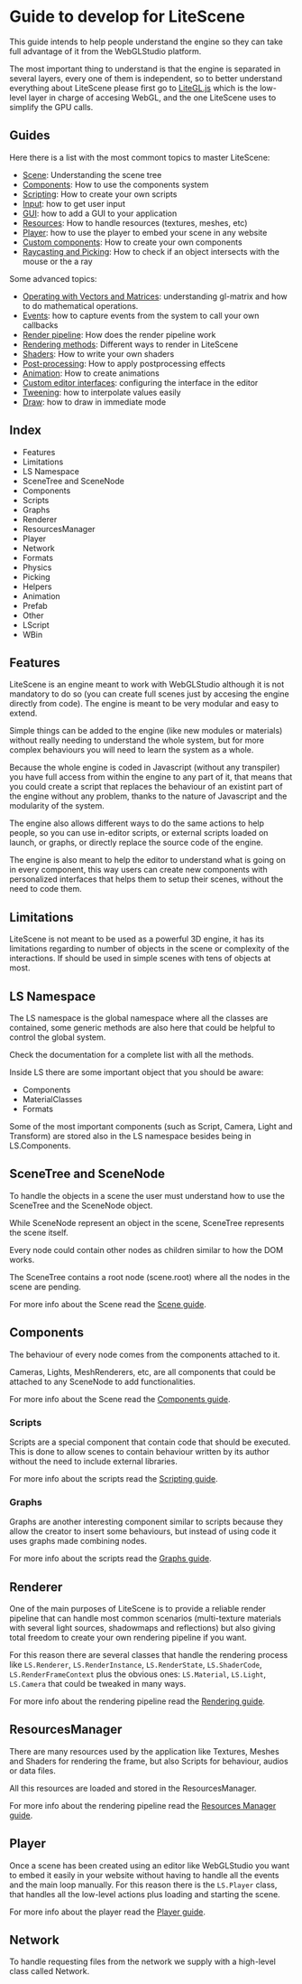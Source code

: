 # Guide to develop for LiteScene #
This guide intends to help people understand the engine so they can take full advantage of it from the WebGLStudio platform.

The most important thing to understand is that the engine is separated in several layers, every one of them is independent, so to better understand everything about LiteScene please first go to [LiteGL.js](https://github.com/jagenjo/litegl.js) which is the low-level layer in charge of accesing WebGL, and the one LiteScene uses to simplify the GPU calls.

## Guides ##

Here there is a list with the most commont topics to master LiteScene:

- [Scene](scene.md): Understanding the scene tree
- [Components](components.md): How to use the components system
- [Scripting](scripting.md): How to create your own scripts
- [Input](input.md): how to get user input
- [GUI](gui.md): how to add a GUI to your application
- [Resources](resources.md): How to handle resources (textures, meshes, etc)
- [Player](player.md): how to use the player to embed your scene in any website
- [Custom components](programming_components.md): How to create your own components
- [Raycasting and Picking](raycasting%20and%20picking.md): How to check if an object intersects with the mouse or the a ray

Some advanced topics:

- [Operating with Vectors and Matrices](operating_with_vectors.md): understanding gl-matrix and how to do mathematical operations.
- [Events](events.md): how to capture events from the system to call your own callbacks
- [Render pipeline](render_pipeline.md): How does the render pipeline work
- [Rendering methods](rendering_methods.md): Different ways to render in LiteScene
- [Shaders](shaders.md): How to write your own shaders
- [Post-processing](post-processing.md): How to apply postprocessing effects
- [Animation](animation.md): How to create animations
- [Custom editor interfaces](custom_editor_interfaces.md): configuring the interface in the editor
- [Tweening](tweening.md): how to interpolate values easily
- [Draw](draw.md): how to draw in immediate mode



## Index ##
* Features
* Limitations
* LS Namespace
* SceneTree and SceneNode
* Components
 * Scripts
 * Graphs
* Renderer
* ResourcesManager
* Player
* Network
* Formats
* Physics
* Picking
* Helpers
 * Animation
 * Prefab
* Other
 * LScript
 * WBin
 
## Features ##
LiteScene is an engine meant to work with WebGLStudio although it is not mandatory to do so (you can create full scenes just by accesing the engine directly from code).
The engine is meant to be very modular and easy to extend.

Simple things can be added to the engine (like new modules or materials) without really needing to understand the whole system, but for more complex behaviours you will need to learn the system as a whole.

Because the whole engine is coded in Javascript (without any transpiler) you have full access from within the engine to any part of it, that means that you could create a script that replaces the behaviour of an existint part of the engine without any problem, thanks to the nature of Javascript and the modularity of the system.

The engine also allows different ways to do the same actions to help people, so you can use in-editor scripts, or external scripts loaded on launch, or graphs, or directly replace the source code of the engine.

The engine is also meant to help the editor to understand what is going on in every component, this way users can create new components with personalized interfaces that helps them to setup their scenes, without the need to code them.

## Limitations ##

LiteScene is not meant to be used as a powerful 3D engine, it has its limitations regarding to number of objects in the scene or complexity of the interactions. If should be used in simple scenes with tens of objects at most.

## LS Namespace ##

The LS namespace is the global namespace where all the classes are contained, some generic methods are also here that could be helpful to control the global system.

Check the documentation for a complete list with all the methods.

Inside LS there are some important object that you should be aware:
- Components
- MaterialClasses
- Formats

Some of the most important components (such as Script, Camera, Light and Transform) are stored also in the LS namespace besides being in LS.Components.


## SceneTree and SceneNode

To handle the objects in a scene the user must understand how to use the SceneTree and the SceneNode object.

While SceneNode represent an object in the scene, SceneTree represents the scene itself.

Every node could contain other nodes as children similar to how the DOM works.

The SceneTree contains a root node (scene.root) where all the nodes in the scene are pending.

For more info about the Scene read the [Scene guide](scene.md).

## Components ##

The behaviour of every node comes from the components attached to it.

Cameras, Lights, MeshRenderers, etc, are all components that could be attached to any SceneNode to add functionalities.

For more info about the Scene read the [Components guide](components.md).

### Scripts ###

Scripts are a special component that contain code that should be executed. This is done to allow scenes to contain behaviour written by its author without the need to include external libraries.

For more info about the scripts read the [Scripting guide](scripting.md).

### Graphs ###

Graphs are another interesting component similar to scripts because they allow the creator to insert some behaviours, but instead of using code it uses graphs made combining nodes. 

For more info about the scripts read the [Graphs guide](graphs.md).

## Renderer ##

One of the main purposes of LiteScene is to provide a reliable render pipeline that can handle most common scenarios (multi-texture materials with several light sources, shadowmaps and reflections) but also giving total freedom to create your own rendering pipeline if you want.

For this reason there are several classes that handle the rendering process like ```LS.Renderer```, ```LS.RenderInstance```, ```LS.RenderState```, ```LS.ShaderCode```, ```LS.RenderFrameContext``` plus the obvious ones: ```LS.Material```, ```LS.Light```, ```LS.Camera``` that could be tweaked in many ways.

For more info about the rendering pipeline read the [Rendering guide](render_pipeline.md).

## ResourcesManager ##

There are many resources used by the application like Textures, Meshes and Shaders for rendering the frame, but also Scripts for behaviour, audios or data files.

All this resources are loaded and stored in the ResourcesManager.

For more info about the rendering pipeline read the [Resources Manager guide](resources_manager.md).

## Player ##

Once a scene has been created using an editor like WebGLStudio you want to embed it easily in your website without having to handle all the events and the main loop manually. For this reason there is the ```LS.Player``` class, that handles all the low-level actions plus loading and starting the scene.

For more info about the player read the [Player guide](player.md).

## Network ##

To handle requesting files from the network we supply with a high-level class called Network.
